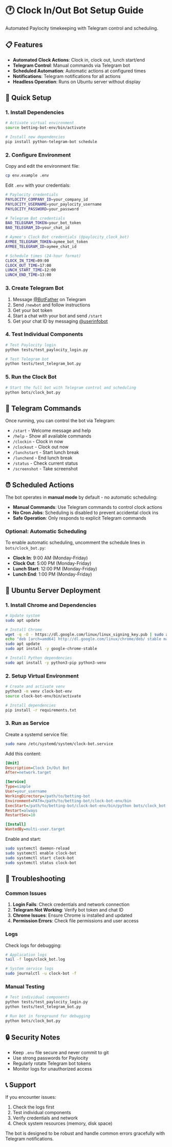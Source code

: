 # 🕐 Clock In/Out Bot Setup Guide

Automated Paylocity timekeeping with Telegram control and scheduling.

## 📋 Features

- **Automated Clock Actions**: Clock in, clock out, lunch start/end
- **Telegram Control**: Manual commands via Telegram bot
- **Scheduled Automation**: Automatic actions at configured times
- **Notifications**: Telegram notifications for all actions
- **Headless Operation**: Runs on Ubuntu server without display

## 🚀 Quick Setup

### 1. Install Dependencies

```bash
# Activate virtual environment
source betting-bot-env/bin/activate

# Install new dependencies
pip install python-telegram-bot schedule
```

### 2. Configure Environment

Copy and edit the environment file:

```bash
cp env.example .env
```

Edit `.env` with your credentials:

```bash
# Paylocity credentials
PAYLOCITY_COMPANY_ID=your_company_id
PAYLOCITY_USERNAME=your_paylocity_username
PAYLOCITY_PASSWORD=your_password

# Telegram Bot credentials
BAO_TELEGRAM_TOKEN=your_bot_token
BAO_TELEGRAM_ID=your_chat_id

# Aymee's Clock Bot credentials (@paylocity_clock_bot)
AYMEE_TELEGRAM_TOKEN=aymee_bot_token
AYMEE_TELEGRAM_ID=aymee_chat_id

# Schedule times (24-hour format)
CLOCK_IN_TIME=09:00
CLOCK_OUT_TIME=17:00
LUNCH_START_TIME=12:00
LUNCH_END_TIME=13:00
```

### 3. Create Telegram Bot

1. Message [@BotFather](https://t.me/BotFather) on Telegram
2. Send `/newbot` and follow instructions
3. Get your bot token
4. Start a chat with your bot and send `/start`
5. Get your chat ID by messaging [@userinfobot](https://t.me/userinfobot)

### 4. Test Individual Components

```bash
# Test Paylocity login
python tests/test_paylocity_login.py

# Test Telegram bot
python tests/test_telegram_bot.py
```

### 5. Run the Clock Bot

```bash
# Start the full bot with Telegram control and scheduling
python bots/clock_bot.py
```

## 📱 Telegram Commands

Once running, you can control the bot via Telegram:

- `/start` - Welcome message and help
- `/help` - Show all available commands
- `/clockin` - Clock in now
- `/clockout` - Clock out now
- `/lunchstart` - Start lunch break
- `/lunchend` - End lunch break
- `/status` - Check current status
- `/screenshot` - Take screenshot

## ⏰ Scheduled Actions

The bot operates in **manual mode** by default - no automatic scheduling:

- **Manual Commands**: Use Telegram commands to control clock actions
- **No Cron Jobs**: Scheduling is disabled to prevent accidental clock ins
- **Safe Operation**: Only responds to explicit Telegram commands

### **Optional: Automatic Scheduling**
To enable automatic scheduling, uncomment the schedule lines in `bots/clock_bot.py`:

- **Clock In**: 9:00 AM (Monday-Friday)
- **Clock Out**: 5:00 PM (Monday-Friday)
- **Lunch Start**: 12:00 PM (Monday-Friday)
- **Lunch End**: 1:00 PM (Monday-Friday)

## 🐧 Ubuntu Server Deployment

### 1. Install Chrome and Dependencies

```bash
# Update system
sudo apt update

# Install Chrome
wget -q -O - https://dl.google.com/linux/linux_signing_key.pub | sudo apt-key add -
echo "deb [arch=amd64] http://dl.google.com/linux/chrome/deb/ stable main" | sudo tee /etc/apt/sources.list.d/google-chrome.list
sudo apt update
sudo apt install -y google-chrome-stable

# Install Python dependencies
sudo apt install -y python3-pip python3-venv
```

### 2. Setup Virtual Environment

```bash
# Create and activate venv
python3 -m venv clock-bot-env
source clock-bot-env/bin/activate

# Install dependencies
pip install -r requirements.txt
```

### 3. Run as Service

Create a systemd service file:

```bash
sudo nano /etc/systemd/system/clock-bot.service
```

Add this content:

```ini
[Unit]
Description=Clock In/Out Bot
After=network.target

[Service]
Type=simple
User=your_username
WorkingDirectory=/path/to/betting-bot
Environment=PATH=/path/to/betting-bot/clock-bot-env/bin
ExecStart=/path/to/betting-bot/clock-bot-env/bin/python bots/clock_bot.py
Restart=always
RestartSec=10

[Install]
WantedBy=multi-user.target
```

Enable and start:

```bash
sudo systemctl daemon-reload
sudo systemctl enable clock-bot
sudo systemctl start clock-bot
sudo systemctl status clock-bot
```

## 🔧 Troubleshooting

### Common Issues

1. **Login Fails**: Check credentials and network connection
2. **Telegram Not Working**: Verify bot token and chat ID
3. **Chrome Issues**: Ensure Chrome is installed and updated
4. **Permission Errors**: Check file permissions and user access

### Logs

Check logs for debugging:

```bash
# Application logs
tail -f logs/clock_bot.log

# System service logs
sudo journalctl -u clock-bot -f
```

### Manual Testing

```bash
# Test individual components
python tests/test_paylocity_login.py
python tests/test_telegram_bot.py

# Run bot in foreground for debugging
python bots/clock_bot.py
```

## 🔒 Security Notes

- Keep `.env` file secure and never commit to git
- Use strong passwords for Paylocity
- Regularly rotate Telegram bot tokens
- Monitor logs for unauthorized access

## 📞 Support

If you encounter issues:

1. Check the logs first
2. Test individual components
3. Verify credentials and network
4. Check system resources (memory, disk space)

The bot is designed to be robust and handle common errors gracefully with Telegram notifications.
